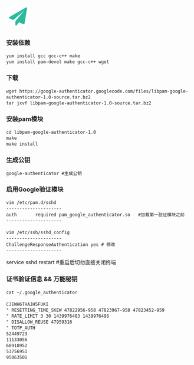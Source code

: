 <!--
author: yanliang.zhao
head: http://blog.itttl.com/logo_miao.png
date: 2017-03-20
title: Google 安全验证模块(动态密码验证)
tags: Authenticator 
category: Authenticator
status: publist
summary: Google,auth,安全验证模块,动态密码验证
-->

![gitblog-logo](../img/logo_64x64.png)


### 安装依赖
```
yum install gcc gcc-c++ make 
yum install pam-devel make gcc-c++ wget
```
### 下载
```
wget https://google-authenticator.googlecode.com/files/libpam-google-authenticator-1.0-source.tar.bz2
tar jxvf libpam-google-authenticator-1.0-source.tar.bz2 
```
### 安装pam模块
```
cd libpam-google-authenticator-1.0 
make
make install
```
### 生成公钥
```
google-authenticator #生成公钥
```
### 启用Google验证模块
```
vim /etc/pam.d/sshd 
---------------------
auth       required pam_google_authenticator.so   #加载第一验证模块之前
---------------------

vim /etc/ssh/sshd_config 
---------------------
ChallengeResponseAuthentication yes # 修改
---------------------
```

service sshd restart #重启后切勿直接关闭终端


### 证书验证信息 && 万能秘钥
```
cat ~/.google_authenticator

CJEWH6THAJH5FUKI
" RESETTING_TIME_SKEW 47822956-958 47823967-958 47823452-959
" RATE_LIMIT 3 30 1439976483 1439976496
" DISALLOW_REUSE 47959316
" TOTP_AUTH
52449723
11133056
68918952
53756951
95063501
```
